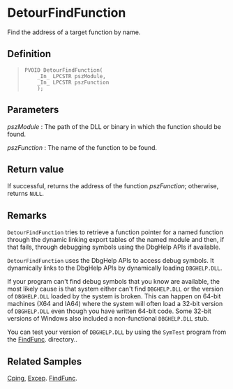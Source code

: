 DetourFindFunction
==================

Find the address of a target function by name.

Definition
----------

>     PVOID DetourFindFunction(
>         _In_ LPCSTR pszModule,
>         _In_ LPCSTR pszFunction
>         );

Parameters
----------

*pszModule*
:   The path of the DLL or binary in which the function should be found.

*pszFunction*
:   The name of the function to be found.

Return value
------------

If successful, returns the address of the function *pszFunction*;
otherwise, returns `NULL`.

Remarks
-------

`DetourFindFunction` tries to retrieve a function pointer for a named
function through the dynamic linking export tables of the named module
and then, if that fails, through debugging symbols using the DbgHelp
APIs if available.

`DetourFindFunction` uses the DbgHelp APIs to access debug symbols. It
dynamically links to the DbgHelp APIs by dynamically loading
`DBGHELP.DLL`.

If your program can't find debug symbols that you know are available,
the most likely cause is that system either can't find `DBGHELP.DLL` or
the version of `DBGHELP.DLL` loaded by the system is broken. This can
happen on 64-bit machines (X64 and IA64) where the system will often
load a 32-bit version of `DBGHELP.DLL` even though you have written
64-bit code. Some 32-bit versions of Windows also included a
non-functional `DBGHELP.DLL` stub.

You can test your version of `DBGHELP.DLL` by using the `SymTest`
program from the [FindFunc](SampleFindFunc). directory..

Related Samples
---------------

[Cping](SampleCping), [Excep](SampleExcep).
[FindFunc](SampleFindFunc).

